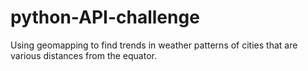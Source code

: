 # python-API-challenge
Using geomapping to find trends in weather patterns of cities that are various distances from the equator.
